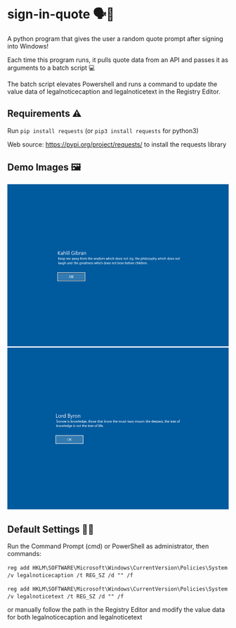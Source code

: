 # sign-in-quote 🗣️📖

A python program that gives the user a random quote prompt after signing into Windows!


Each time this program runs, it pulls quote data from an API and passes it as arguments to a batch script 💻

The batch script elevates Powershell and runs a command to update the value data of legalnoticecaption and legalnoticetext in the Registry Editor. 

## Requirements ⚠️
Run `pip install requests` (or `pip3 install requests` for python3) 

Web source: https://pypi.org/project/requests/ to install the requests library

## Demo Images 🖼️

<p align = center>
   <img src="images/quote1.png" height=auto width="750">
   <img src="images/quote2.png" height=auto width="750">
</p>

## Default Settings 🧑‍🔧
Run the Command Prompt (cmd) or PowerShell as administrator, then commands:

`reg add HKLM\SOFTWARE\Microsoft\Windows\CurrentVersion\Policies\System /v legalnoticecaption /t REG_SZ /d "" /f`

`reg add HKLM\SOFTWARE\Microsoft\Windows\CurrentVersion\Policies\System /v legalnoticetext /t REG_SZ /d "" /f`

or manually follow the path in the Registry Editor and modify the value data for both legalnoticecaption and legalnoticetext
